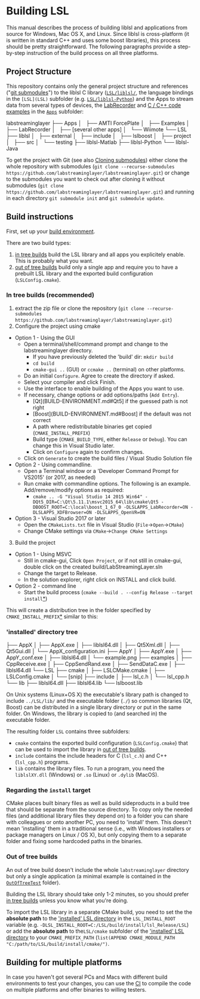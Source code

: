# Building LSL

This manual describes the process of building liblsl and applications from source for Windows, Mac OS X, and Linux.
Since liblsl is cross-platform (it is written in standard C++ and uses some boost libraries),
this process should be pretty straightforward.
The following paragraphs provide a step-by-step instruction of the build process on all three platforms. 

## Project Structure

This repository contains only the general project structure and references
("[git submodules](https://git-scm.com/book/en/v2/Git-Tools-Submodules)")
to the liblsl C library
([`LSL/liblsl/`](https://github.com/labstreaminglayer/liblsl/),
the language bindings in the `[LSL](LSL)` subfolder (e.g.
[`LSL/liblsl-Python`](https://github.com/labstreaminglayer/liblsl-Python))
and the Apps to stream data from several types of devices, the
[LabRecorder](`https://github.com/labstreaminglayer/App-LabRecorder`) and
[C / C++ code examples](`https://github.com/labstreaminglayer/App-LabRecorder`)
in the [`Apps`](Apps) subfolder:

  labstreaminglayer
  ├── Apps
  │   ├── AMTI ForcePlate
  │   ├── Examples
  │   ├── LabRecorder
  │   ├── [several other apps]
  │   └── Wiimote
  └── LSL
    ├── liblsl
    │   ├── external
    │   ├── include
    │   ├── lslboost
    │   ├── project
    │   ├── src
    │   └── testing
    ├── liblsl-Matlab
    ├── liblsl-Python
    └── liblsl-Java

To get the project with Git (see also
[Cloning submodules](https://git-scm.com/book/en/v2/Git-Tools-Submodules#_cloning_submodules))
either clone the whole repository with submodules
(`git clone --recurse-submodules https://github.com/labstreaminglayer/labstreaminglayer.git`)
or change to the submodules you want to check out after cloning it without
submodules (`git clone https://github.com/labstreaminglayer/labstreaminglayer.git`) and running
in each directory `git submodule init` and `git submodule update`.

## Build instructions

First, set up your [build environment](BUILD-ENVIRONMENT.md).

There are two build types:

1. [in tree builds](#in-tree-builds-recommended) build the LSL library and all apps you explicitely enable.
   This is probably what you want.
2. [out of tree builds](#out-of-tree-builds) build only a single app and require you to have a
   prebuilt LSL library and the exported build configuration (`LSLConfig.cmake`).

### In tree builds (recommended)

1. extract the zip file or clone the repository (`git clone --recurse-submodules https://github.com/labstreaminglayer/labstreaminglayer.git`)
2. Configure the project using cmake
  - Option 1 - Using the GUI
    - Open a terminal/shell/command prompt and change to the labstreaminglayer directory.
      - If you have previously deleted the 'build' dir: `mkdir build`
      - `cd build`
      - `cmake-gui ..` (GUI) or `ccmake ..` (terminal) on other platforms.
    - Do an initial `Configure`. Agree to create the directory if asked.
    - Select your compiler and click Finish.
    - Use the interface to enable building of the Apps you want to use.
    - If necessary, change options or add options/paths (`Add Entry`).
      - [Qt](BUILD-ENVIRONMENT.md#Qt5] if the guessed path is not right
      - [Boost](BUILD-ENVIRONMENT.md#Boost] if the default was not correct
      - A path where redistributable binaries get copied (`CMAKE_INSTALL_PREFIX`)
      - Build type (`CMAKE_BUILD_TYPE`, either `Release` or `Debug`).
        You can change this in Visual Studio later.
      - Click on `Configure` again to confirm changes.
    - Click on `Generate` to create the build files / Visual Studio Solution file
  - Option 2 - Using commandline.
    - Open a Terminal window or a 'Developer Command Prompt for VS2015' (or 2017, as needed)
    - Run cmake with commandline options.  The following is an example. Add/remove/modify options
      as required:
      - `cmake .. -G "Visual Studio 14 2015 Win64" -DQt5_DIR=C:\Qt\5.11.1\msvc2015_64\lib\cmake\Qt5 -DBOOST_ROOT=C:\local\boost_1_67_0 -DLSLAPPS_LabRecorder=ON -DLSLAPPS_XDFBrowser=ON -DLSLAPPS_OpenVR=ON`
  - Option 3 - Visual Studio 2017 or later
    - Open the `CMakeLists.txt` file in Visual Studio (`File`->`Open`->`CMake`)
    - Change CMake settings via `CMake`->`Change CMake Settings`
3. Build the project
  - Option 1 - Using MSVC
    - Still in cmake-gui, Click `Open Project`, or if not still in cmake-gui, double click on the
    created build/LabStreamingLayer.sln
    - Change the target to Release.
    - In the solution explorer, right click on INSTALL and click build.
  - Option 2 - command line
    - Start the build process (`cmake --build . --config Release --target install`[*](#regarding-the-install-target))

This will create a distribution tree in the folder specified by `CMAKE_INSTALL_PREFIX`[*](#regarding-the-install-target) similar to this:

### 'installed' directory tree

  ├── AppX
  │   ├── AppX.exe
  │   ├── liblsl64.dll
  │   ├── Qt5Xml.dll
  │   ├── Qt5Gui.dll
  │   └── AppX_configuration.ini
  ├── AppY
  │   ├── AppY.exe
  │   ├── AppY_conf.exe
  │   ├── liblsl64.dll
  │   └── example.png
  ├── examples
  │   ├── CppReceive.exe
  │   ├── CppSendRand.exe
  │   ├── SendDataC.exe
  │   ├── liblsl64.dll
  └── LSL
    ├── cmake
    │   ├── LSLCMake.cmake
    │   ├── LSLConfig.cmake
    │   └── [snip]
    ├── include
    │   ├── lsl_c.h
    │   └── lsl_cpp.h
    └── lib
      ├── liblsl64.dll
      ├── liblsl64.lib
      └── lslboost.lib

On Unix systems (Linux+OS X) the executable's library path is changed to include
`../LSL/lib/` and the executable folder (`./`) so common libraries (Qt, Boost)
can be distributed in a single library directory or put in the same folder.
On Windows, the library is copied to (and searched in) the executable folder.

The resulting folder `LSL` contains three subfolders:

- `cmake` contains the exported build configuration (`LSLConfig.cmake`) that can be used to import
  the library in [out of tree builds](#out-of-tree-builds).
- `include` contains the include headers for C (`lsl_c.h`) and C++ (`lsl_cpp.h`) programs.
- `lib` contains the library files. To run a program, you need the `liblslXY.dll` (Windows) or `.so` (Linux) or `.dylib` (MacOS).

### Regarding the `install` target

CMake places built binary files as well as build sideproducts in a build tree that should be separate
from the source directory.
To copy only the needed files (and additional library files they depend on) to a folder you can
share with colleagues or onto another PC, you need to 'install' them.
This doesn't mean 'installing' them in a traditional sense (i.e., with Windows installers or package
managers on Linux / OS X), but only copying them to a separate folder and fixing some hardcoded
paths in the binaries.

### Out of tree builds

An out of tree build doesn't include the whole `labstreaminglayer` directory but only a single application
(a minimal example is contained in the
[`OutOfTreeTest`](https://github.com/labstreaminglayer/App-OutOfTreeTest) folder).

Building the LSL library should take only 1-2 minutes, so you should prefer [in tree builds](#in-tree-builds-recommended)
unless you know what you're doing.

To import the LSL library in a separate CMake build, you need to set the the
**absolute path** to the ['installed' LSL directory](#install-directory-tree)
in the `LSL_INSTALL_ROOT` variable (e.g. `-DLSL_INSTALL_ROOT=C:/LSL/build/install/lsl_Release/LSL`)
or add the **absolute path** to the`LSL/cmake` subfolder
of the ['installed' LSL directory](#install-directory-tree) to your `CMAKE_PREFIX_PATH`
(`list(APPEND CMAKE_MODULE_PATH "C:/path/to/LSL/build/install/cmake/")`.


## Building for multiple platforms

In case you haven't got several PCs and Macs with different build environments
to test your changes, you can use the [CI](CIs.md) to compile the code on
multiple platforms and offer binaries to willing testers.
